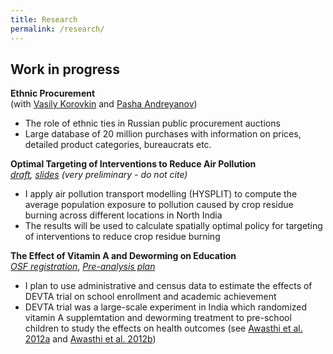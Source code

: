 ```yaml
---
title: Research
permalink: /research/
---
```


## Work in progress


**Ethnic Procurement**  
  (with [Vasily Korovkin](https://sites.google.com/site/vaskorovkin/home) and [Pasha Andreyanov](https://sites.google.com/view/pandreyanov/))  
  - The role of ethnic ties in Russian public procurement auctions
  - Large database of 20 million purchases with information on prices, detailed product categories, bureaucrats etc.


**Optimal Targeting of Interventions to Reduce Air Pollution**  
*[draft](https://martin-kosiik.github.io/homepage/files/drafts/air_pollution_draft.pdf), [slides](https://martin-kosiik.github.io/homepage/files/slides/air_pollution.pdf) (very preliminary - do not cite)*
  - I apply air pollution transport modelling (HYSPLIT) to compute the average population exposure to pollution caused by crop residue burning across different locations in North India
  - The results will be used to calculate spatially optimal policy for targeting of interventions to reduce crop residue burning


**The Effect of Vitamin A and Deworming on Education**  
*[OSF registration](https://osf.io/49tjx)*, *[Pre-analysis plan](https://osf.io/rwt9p)*
- I plan to use administrative and census data to estimate the effects of DEVTA trial on school enrollment and academic achievement 
- DEVTA trial was a large-scale experiment in India which randomized vitamin A supplemtation and deworming treatment to pre-school children to study the effects on health outcomes (see [Awasthi et al. 2012a](https://www.thelancet.com/journals/lancet/article/PIIS0140-6736(12)62125-4/fulltext?version=printerFriendly) and [Awasthi et al. 2012b](https://www.thelancet.com/journals/lancet/article/PIIS0140-6736(12)62126-6/fulltext))
